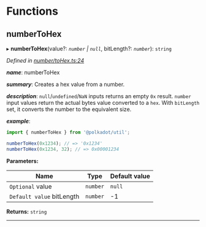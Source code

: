 

# Functions

<a id="numbertohex"></a>

##  numberToHex

▸ **numberToHex**(value?: *`number` | `null`*, bitLength?: *`number`*): `string`

*Defined in [number/toHex.ts:24](https://github.com/polkadot-js/common/blob/1e6eb2c/packages/util/src/number/toHex.ts#L24)*

*__name__*: numberToHex

*__summary__*: Creates a hex value from a number.

*__description__*: `null`/`undefined`/`NaN` inputs returns an empty `0x` result. `number` input values return the actual bytes value converted to a `hex`. With `bitLength` set, it converts the number to the equivalent size.

*__example__*:   

```javascript
import { numberToHex } from '@polkadot/util';

numberToHex(0x1234); // => '0x1234'
numberToHex(0x1234, 32); // => 0x00001234
```

**Parameters:**

| Name | Type | Default value |
| ------ | ------ | ------ |
| `Optional` value | `number` | `null` | - |
| `Default value` bitLength | `number` |  -1 |

**Returns:** `string`

___


